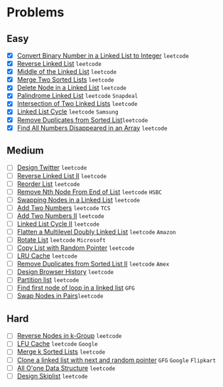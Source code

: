 # Problems

## Easy
- [x] [Convert Binary Number in a Linked List to Integer](https://leetcode.com/problems/convert-binary-number-in-a-linked-list-to-integer/) `leetcode`
- [x] [Reverse Linked List](https://leetcode.com/problems/reverse-linked-list/) `leetcode`
- [x] [Middle of the Linked List](https://leetcode.com/problems/middle-of-the-linked-list/) `leetcode`
- [x]  [Merge Two Sorted Lists](https://leetcode.com/problems/merge-two-sorted-lists/) `leetcode`
- [x]  [Delete Node in a Linked List](https://leetcode.com/problems/delete-node-in-a-linked-list/) `leetcode`
- [x]  [Palindrome Linked List](https://leetcode.com/problems/palindrome-linked-list/) `leetcode` `Snapdeal`
- [x]  [Intersection of Two Linked Lists](https://leetcode.com/problems/intersection-of-two-linked-lists/) `leetcode`
- [x]  [Linked List Cycle](https://leetcode.com/problems/linked-list-cycle/) `leetcode` `Samsung`
- [x]  [Remove Duplicates from Sorted List](https://leetcode.com/problems/remove-duplicates-from-sorted-list/)`leetcode`
- [x]  [Find All Numbers Disappeared in an Array](https://leetcode.com/problems/find-all-numbers-disappeared-in-an-array/) `leetcode`

## Medium
- [ ]  [Design Twitter](https://leetcode.com/problems/design-twitter/) `leetcode`
- [ ]  [Reverse Linked List II](https://leetcode.com/problems/reverse-linked-list-ii/) `leetcode`
- [ ]  [Reorder List](https://leetcode.com/problems/reorder-list/) `leetcode`
- [ ]  [Remove Nth Node From End of List](https://leetcode.com/problems/remove-nth-node-from-end-of-list/) `leetcode` `HSBC`
- [ ]  [Swapping Nodes in a Linked List](https://leetcode.com/problems/swapping-nodes-in-a-linked-list/) `leetcode`
- [ ]  [Add Two Numbers](https://leetcode.com/problems/add-two-numbers/) `leetcode` `TCS`
- [ ]  [Add Two Numbers II](https://leetcode.com/problems/add-two-numbers-ii/) `leetcode`
- [ ]  [Linked List Cycle II](https://leetcode.com/problems/linked-list-cycle-ii/) `leetcode`
- [ ]  [Flatten a Multilevel Doubly Linked List](https://leetcode.com/problems/flatten-a-multilevel-doubly-linked-list/) `leetcode` `Amazon`
- [ ]  [Rotate List](https://leetcode.com/problems/rotate-list/) `leetcode` `Microsoft`
- [ ]  [Copy List with Random Pointer](https://leetcode.com/problems/copy-list-with-random-pointer/) `leetcode`
- [ ]  [LRU Cache](https://leetcode.com/problems/lru-cache/) `leetcode`
- [ ]  [Remove Duplicates from Sorted List II](https://leetcode.com/problems/remove-duplicates-from-sorted-list-ii/) `leetcode` `Amex`
- [ ]  [Design Browser History](https://leetcode.com/problems/design-browser-history/) `leetcode`
- [ ]  [Partition list](https://leetcode.com/problems/partition-list/) `leetcode`
- [ ]  [Find first node of loop in a linked list](https://www.geeksforgeeks.org/find-first-node-of-loop-in-a-linked-list/) `GFG`
- [ ]  [Swap Nodes in Pairs](https://leetcode.com/problems/swap-nodes-in-pairs/)`leetcode`

## Hard
- [ ]  [Reverse Nodes in k-Group](https://leetcode.com/problems/reverse-nodes-in-k-group/) `leetcode`
- [ ]  [LFU Cache](https://leetcode.com/problems/lfu-cache/) `leetcode` `Google`
- [ ]  [Merge k Sorted Lists](https://leetcode.com/problems/merge-k-sorted-lists/) `leetcode`
- [ ]  [Clone a linked list with next and random pointer](https://www.geeksforgeeks.org/clone-linked-list-next-random-pointer-o1-space/) `GFG` `Google` `Flipkart`
- [ ]  [All O'one Data Structure](https://leetcode.com/problems/all-oone-data-structure/) `leetcode`
- [ ]  [Design Skiplist](https://leetcode.com/problems/design-skiplist/) `leetcode`
